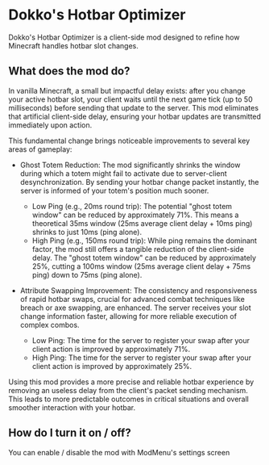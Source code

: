 # Dokko's Hotbar Optimizer

Dokko's Hotbar Optimizer is a client-side mod designed to refine how Minecraft handles hotbar slot changes.

## What does the mod do?

In vanilla Minecraft, a small but impactful delay exists: after you change your active hotbar slot, your client waits until the next game tick (up to 50 milliseconds) before sending that update to the server. This mod eliminates that artificial client-side delay, ensuring your hotbar updates are transmitted immediately upon action.

This fundamental change brings noticeable improvements to several key areas of gameplay:
- Ghost Totem Reduction:
The mod significantly shrinks the window during which a totem might fail to activate due to server-client desynchronization. By sending your hotbar change packet instantly, the server is informed of your totem's position much sooner.
  - Low Ping (e.g., 20ms round trip): The potential "ghost totem window" can be reduced by approximately 71%. This means a theoretical 35ms window (25ms average client delay + 10ms ping) shrinks to just 10ms (ping alone).
  - High Ping (e.g., 150ms round trip): While ping remains the dominant factor, the mod still offers a tangible reduction of the client-side delay. The "ghost totem window" can be reduced by approximately 25%, cutting a 100ms window (25ms average client delay + 75ms ping) down to 75ms (ping alone).
  
- Attribute Swapping Improvement:
The consistency and responsiveness of rapid hotbar swaps, crucial for advanced combat techniques like breach or axe swapping, are enhanced. The server receives your slot change information faster, allowing for more reliable execution of complex combos.
  - Low Ping: The time for the server to register your swap after your client action is improved by approximately 71%.
  - High Ping: The time for the server to register your swap after your client action is improved by approximately 25%.

  
Using this mod provides a more precise and reliable hotbar experience by removing an useless delay from the client's packet sending mechanism. This leads to more predictable outcomes in critical situations and overall smoother interaction with your hotbar.

## How do I turn it on / off?
You can enable / disable the mod with ModMenu's settings screen